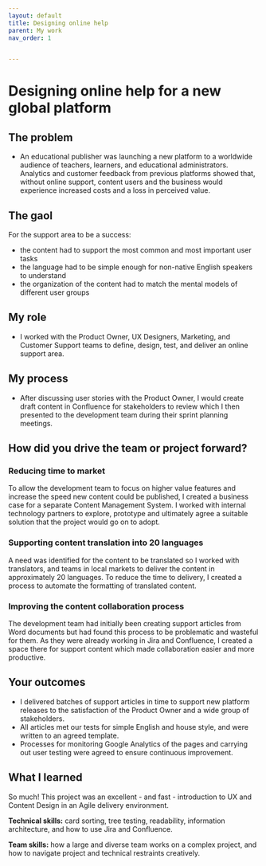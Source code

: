 ```yaml
---
layout: default
title: Designing online help
parent: My work
nav_order: 1


---
```


# Designing online help for a new global platform

## The problem
- An educational publisher was launching a new platform to a worldwide audience of teachers, learners, and educational administrators. Analytics and customer feedback from  previous platforms showed that, without online support, content users and the business would experience increased costs and a loss in perceived value.

## The gaol
For the support area to be a success: 
- the content had to support the most common and most important user tasks
- the language had to be simple enough for non-native English speakers to understand
- the organization of the content had to match the mental models of different user groups
 
## My role
- I worked with the Product Owner, UX Designers, Marketing, and Customer Support teams to define, design, test, and deliver an online support area.

## My process
- After discussing user stories with the Product Owner, I would create draft content in Confluence for stakeholders to review which I then presented to the development team during their sprint planning meetings.

## How did you drive the team or project forward?

### Reducing time to market
To allow the development team to focus on higher value features and increase the speed new content could be published, I created a business case for a separate Content Management System. I worked with internal technology partners to explore, prototype and ultimately agree a suitable solution that the project would go on to adopt.

### Supporting content translation into 20 languages
A need was identified for the content to be translated so I worked with translators,  and teams in local markets to deliver the content in approximately 20 languages. To reduce the time to delivery, I created a process to automate the formatting of translated content. 

### Improving the content collaboration process
The development team had initially been creating support articles from Word documents but had found this process to be problematic and wasteful for them.  As they were already working in Jira and Confluence, I created a space there for support content which made collaboration easier and more productive.

## Your outcomes
- I delivered batches of support articles in time to support new platform releases to the satisfaction of the Product Owner and a wide group of stakeholders.
- All articles met our tests for simple English and house style, and were written to an agreed template.
- Processes for monitoring Google Analytics of the pages and carrying out user testing were agreed to ensure continuous improvement.

## What I learned
So much! This project was an excellent - and fast - introduction to UX and Content Design in an Agile delivery environment. 

**Technical skills:**  card sorting, tree testing, readability, information architecture, and how to use Jira and Confluence.

**Team skills:**  how a large and diverse team works on a complex project, and how to navigate project and technical restraints creatively.